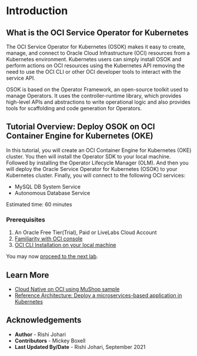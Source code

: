 # Introduction

## What is the OCI Service Operator for Kubernetes 

The OCI Service Operator for Kubernetes (OSOK) makes it easy to create, manage, and connect to Oracle Cloud Infrastructure (OCI) resources from a Kubernetes environment. Kubernetes users can simply install OSOK and perform actions on OCI resources using the Kubernetes API removing the need to use the OCI CLI or other OCI developer tools to interact with the service API. 

OSOK is based on the Operator Framework, an open-source toolkit used to manage Operators. It uses the controller-runtime library, which provides high-level APIs and abstractions to write operational logic and also provides tools for scaffolding and code generation for Operators.

## Tutorial Overview: Deploy OSOK on OCI Container Engine for Kubernetes (OKE)
In this tutorial, you will create an OCI Container Engine for Kubernetes (OKE) cluster. You then will install the Operator SDK to your local machine. Followed by installing the Operator Lifecycle Manager (OLM). And then you will deploy the Oracle Service Operator for Kubernetes (OSOK) to your Kubernetes cluster. Finally, you will connect to the following OCI services:

- MySQL DB System Service 
- Autonomous Database Service

Estimated time: 60 minutes


### Prerequisites

1. An Oracle Free Tier(Trial), Paid or LiveLabs Cloud Account
2. [Familiarity with OCI console](https://docs.us-phoenix-1.oraclecloud.com/Content/GSG/Concepts/console.htm)
3. [OCI CLI Installation on your local machine](https://docs.oracle.com/en-us/iaas/Content/API/SDKDocs/cliinstall.htm)


You may now [proceed to the next lab](#next).

## Learn More

* [Cloud Native on OCI using MuShop sample](https://oracle-quickstart.github.io/oci-cloudnative/)
* [Reference Architecture: Deploy a microservices-based application in Kubernetes](https://docs.oracle.com/en/solutions/cloud-native-ecommerce/index.html#GUID-CB180453-1F32-4465-8F27-EA7300ECF771)


## Acknowledgements

* **Author** - Rishi Johari
* **Contributors** -  Mickey Boxell
* **Last Updated By/Date** - Rishi Johari, September 2021
